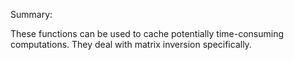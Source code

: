 Summary:

These functions can be used  to cache potentially time-consuming computations. They deal with matrix inversion specifically.

